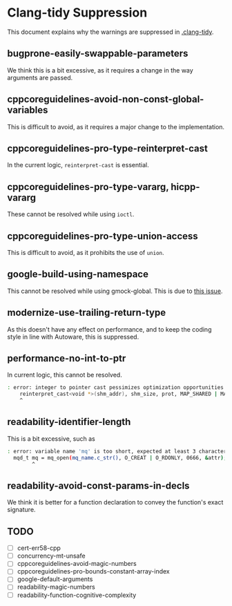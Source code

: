 # Clang-tidy Suppression

This document explains why the warnings are suppressed in [.clang-tidy](../.clang-tidy).

## bugprone-easily-swappable-parameters

We think this is a bit excessive, as it requires a change in the way arguments are passed.

## cppcoreguidelines-avoid-non-const-global-variables

This is difficult to avoid, as it requires a major change to the implementation.

## cppcoreguidelines-pro-type-reinterpret-cast

In the current logic, `reinterpret-cast` is essential.

## cppcoreguidelines-pro-type-vararg, hicpp-vararg

These cannot be resolved while using `ioctl`.

## cppcoreguidelines-pro-type-union-access

This is difficult to avoid, as it prohibits the use of `union`.

## google-build-using-namespace

This cannot be resolved while using gmock-global. This is due to [this issue](https://github.com/apriorit/gmock-global/issues/5).

## modernize-use-trailing-return-type

As this doesn't have any effect on performance, and to keep the coding style in line with Autoware, this is suppressed.

## performance-no-int-to-ptr

In current logic, this cannot be resolved.

```bash
: error: integer to pointer cast pessimizes optimization opportunities [performance-no-int-to-ptr,-warnings-as-errors]
    reinterpret_cast<void *>(shm_addr), shm_size, prot, MAP_SHARED | MAP_FIXED_NOREPLACE, shm_fd,
    ^
```

## readability-identifier-length

This is a bit excessive, such as

```bash
: error: variable name 'mq' is too short, expected at least 3 characters [readability-identifier-length,-warnings-as-errors]
  mqd_t mq = mq_open(mq_name.c_str(), O_CREAT | O_RDONLY, 0666, &attr);
        ^
```

## readability-avoid-const-params-in-decls

We think it is better for a function declaration to convey the function's exact signature.

## TODO

- [ ] cert-err58-cpp
- [ ] concurrency-mt-unsafe
- [ ] cppcoreguidelines-avoid-magic-numbers
- [ ] cppcoreguidelines-pro-bounds-constant-array-index
- [ ] google-default-arguments
- [ ] readability-magic-numbers
- [ ] readability-function-cognitive-complexity
